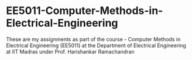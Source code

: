 # EE5011-Computer-Methods-in-Electrical-Engineering

These are my assignments as part of the course - Computer Methods in Electrical Engineering (EE5011) at the Department of Electrical Engineering at IIT Madras under Prof. Harishankar Ramachandran
